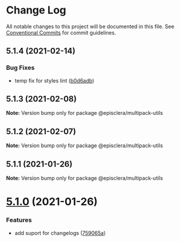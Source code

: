 # Change Log

All notable changes to this project will be documented in this file.
See [Conventional Commits](https://conventionalcommits.org) for commit guidelines.

## 5.1.4 (2021-02-14)


### Bug Fixes

* temp fix for styles lint ([b0d6adb](https://github.com/episclera/multipack/commit/b0d6adb5c1bcbbb8d3c636aaf97d9a0417a5c9c7))





## 5.1.3 (2021-02-08)

**Note:** Version bump only for package @episclera/multipack-utils





## 5.1.2 (2021-02-07)

**Note:** Version bump only for package @episclera/multipack-utils





## 5.1.1 (2021-01-26)

**Note:** Version bump only for package @episclera/multipack-utils





# [5.1.0](https://github.com/episclera/multipack/compare/@episclera/multipack-utils@5.0.39...@episclera/multipack-utils@5.1.0) (2021-01-26)


### Features

* add suport for changelogs ([759065a](https://github.com/episclera/multipack/commit/759065a9f3c97fb6812eae26bc77acf18dbab1be))
